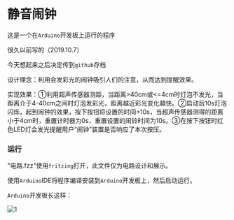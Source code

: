 # 静音闹钟

这是一个在`Arduino`开发板上运行的程序

很久以前写的（2019.10.7）

今天想起来之后决定传到`github`存档

设计理念：利用会发彩光的闹钟吸引人们的注意，从而达到提醒效果。

实现效果：①利用超声传感器测距，当距离>40cm或<=4cm时灯泡不发光，当距离介于4-40cm之间时灯泡发彩光，距离越近彩光变化越快。②启动后10s灯泡闪烁，起到闹钟的效果，按下按钮将设置的时间+10s，当超声传感器测得的距离小于4cm时，重置计时器为0s，重置设置的闹铃时间为10s。③在按下按钮时红色LED灯会发光提醒用户“闹钟”装置是否响应了本次按压。

### 运行

"电路.fzz"使用`fritzing`打开，此文件仅为电路设计和展示。

使用`Arduino`IDE将程序编译安装到`Arduino`开发板上，然后启动运行。

`Arduino`开发板长这样：

![1](demo_board.jpg)